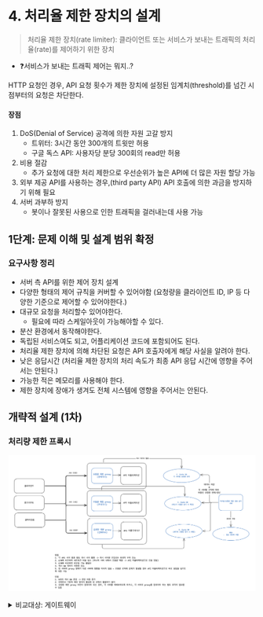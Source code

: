 # 4. 처리율 제한 장치의 설계

> 처리율 제한 장치(rate limiter): 클라이언트 또는 서비스가 보내는 트래픽의 처리율(rate)를 제어하기 위한 장치

- ❓서비스가 보내는 트래픽 제어는 뭐지..?

HTTP 요청인 경우, API 요청 횟수가 제한 장치에 설정된 임계치(threshold)를 넘긴 시점부터의 요청은 차단한다.

#### 장점
1. DoS(Denial of Service) 공격에 의한 자원 고갈 방지
   - 트위터: 3시간 동안 300개의 트윗만 허용
   - 구글 독스 API: 사용자당 분당 300회의 read만 허용
2. 비용 절감
   - 추가 요청에 대한 처리 제한으로 우선순위가 높은 API에 더 많은 자원 할당 가능
3. 외부 제공 API를 사용하는 경우,(third party API) API 호출에 의한 과금을 방지하기 위해 필요
4. 서버 과부하 방지
   - 봇이나 잘못된 사용으로 인한 트래픽을 걸러내는데 사용 가능

## 1단계: 문제 이해 및 설계 범위 확정

### 요구사항 정리
* 서버 측 API를 위한 제어 장치 설계
* 다양한 형태의 제어 규칙을 커버할 수 있어야함 (요청량을 클라이언트 ID, IP 등 다양한 기준으로 제어할 수 있어야한다.)
* 대규모 요청을 처리할수 있어야한다.
  * 필요에 따라 스케일아웃이 가능해야할 수 있다.
* 분산 환경에서 동작해야한다.
* 독립된 서비스여도 되고, 어플리케이션 코드에 포함되어도 된다.
* 처리율 제한 장치에 의해 차단된 요청은 API 호출자에게 해당 사실을 알려야 한다.
* 낮은 응답시간 (처리율 제한 장치의 처리 속도가 최종 API 응답 시간에 영향을 주어서는 안된다.)
* 가능한 적은 메모리를 사용해야 한다.
* 제한 장치에 장애가 생겨도 전체 시스템에 영향을 주어서는 안된다.

## 개략적 설계 (1차)

### 처리량 제한 프록시
[![proxy](./images/proxy-2.png)](./images/proxy-2.png)

<details><summary>비교대상: 게이트웨이</summary>

[![게이트웨이](./images/gateway.png)](./images/gateway.png)

</details>
